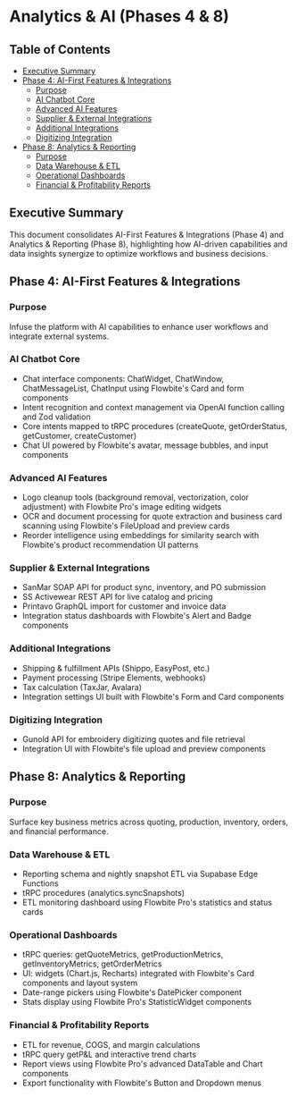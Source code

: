 # Analytics & AI (Phases 4 & 8)

## Table of Contents
- [Executive Summary](#executive-summary)
- [Phase 4: AI-First Features & Integrations](#phase-4-ai-first-features--integrations)
  - [Purpose](#purpose)
  - [AI Chatbot Core](#ai-chatbot-core)
  - [Advanced AI Features](#advanced-ai-features)
  - [Supplier & External Integrations](#supplier--external-integrations)
  - [Additional Integrations](#additional-integrations)
  - [Digitizing Integration](#digitizing-integration)
- [Phase 8: Analytics & Reporting](#phase-8-analytics--reporting)
  - [Purpose](#purpose-1)
  - [Data Warehouse & ETL](#data-warehouse--etl)
  - [Operational Dashboards](#operational-dashboards)
  - [Financial & Profitability Reports](#financial--profitability-reports)

## Executive Summary

This document consolidates AI-First Features & Integrations (Phase 4) and Analytics & Reporting (Phase 8), highlighting how AI-driven capabilities and data insights synergize to optimize workflows and business decisions.

## Phase 4: AI-First Features & Integrations

### Purpose

Infuse the platform with AI capabilities to enhance user workflows and integrate external systems.

### AI Chatbot Core

- Chat interface components: ChatWidget, ChatWindow, ChatMessageList, ChatInput using Flowbite's Card and form components  
- Intent recognition and context management via OpenAI function calling and Zod validation  
- Core intents mapped to tRPC procedures (createQuote, getOrderStatus, getCustomer, createCustomer)  
- Chat UI powered by Flowbite's avatar, message bubbles, and input components

### Advanced AI Features

- Logo cleanup tools (background removal, vectorization, color adjustment) with Flowbite Pro's image editing widgets  
- OCR and document processing for quote extraction and business card scanning using Flowbite's FileUpload and preview cards  
- Reorder intelligence using embeddings for similarity search with Flowbite's product recommendation UI patterns  

### Supplier & External Integrations

- SanMar SOAP API for product sync, inventory, and PO submission  
- SS Activewear REST API for live catalog and pricing  
- Printavo GraphQL import for customer and invoice data  
- Integration status dashboards with Flowbite's Alert and Badge components

### Additional Integrations

- Shipping & fulfillment APIs (Shippo, EasyPost, etc.)  
- Payment processing (Stripe Elements, webhooks)  
- Tax calculation (TaxJar, Avalara)  
- Integration settings UI built with Flowbite's Form and Card components

### Digitizing Integration

- Gunold API for embroidery digitizing quotes and file retrieval  
- Integration UI with Flowbite's file upload and preview components

## Phase 8: Analytics & Reporting

### Purpose

Surface key business metrics across quoting, production, inventory, orders, and financial performance.

### Data Warehouse & ETL

- Reporting schema and nightly snapshot ETL via Supabase Edge Functions  
- tRPC procedures (analytics.syncSnapshots)  
- ETL monitoring dashboard using Flowbite Pro's statistics and status cards

### Operational Dashboards

- tRPC queries: getQuoteMetrics, getProductionMetrics, getInventoryMetrics, getOrderMetrics  
- UI: widgets (Chart.js, Recharts) integrated with Flowbite's Card components and layout system
- Date-range pickers using Flowbite's DatePicker component
- Stats display using Flowbite Pro's StatisticWidget components

### Financial & Profitability Reports

- ETL for revenue, COGS, and margin calculations  
- tRPC query getP&L and interactive trend charts
- Report views using Flowbite Pro's advanced DataTable and Chart components
- Export functionality with Flowbite's Button and Dropdown menus